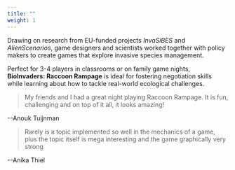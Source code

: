 ```yaml
---
title: ""
weight: 1
---
```


Drawing on research from EU-funded projects *InvaSiBES* and *AlienScenarios*, game designers and scientists worked together with policy makers to create games that explore invasive species management. 

Perfect for 3-4 players in classrooms or on family game nights, **BioInvaders: Raccoon Rampage** is ideal for fostering negotiation skills while learning about how to tackle real-world ecological challenges.

>My friends and I had a great night playing Raccoon Rampage. It is fun, challenging and on top of it all, it looks amazing!

\--Anouk Tuijnman

>Rarely is a topic implemented so well in the mechanics of a game, plus the topic itself is mega interesting and the game graphically very strong

\--Anika Thiel 
